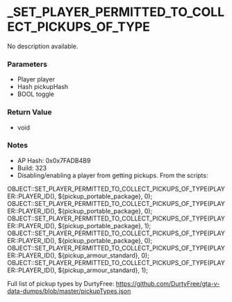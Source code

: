 # _SET_PLAYER_PERMITTED_TO_COLLECT_PICKUPS_OF_TYPE

No description available.

### Parameters
* Player player
* Hash pickupHash
* BOOL toggle

### Return Value
* void

### Notes
* AP Hash: 0x0x7FADB4B9
* Build: 323
* Disabling/enabling a player from getting pickups. From the scripts:

OBJECT::SET_PLAYER_PERMITTED_TO_COLLECT_PICKUPS_OF_TYPE(PLAYER::PLAYER_ID(), ${pickup_portable_package}, 0);
OBJECT::SET_PLAYER_PERMITTED_TO_COLLECT_PICKUPS_OF_TYPE(PLAYER::PLAYER_ID(), ${pickup_portable_package}, 0);
OBJECT::SET_PLAYER_PERMITTED_TO_COLLECT_PICKUPS_OF_TYPE(PLAYER::PLAYER_ID(), ${pickup_portable_package}, 1);
OBJECT::SET_PLAYER_PERMITTED_TO_COLLECT_PICKUPS_OF_TYPE(PLAYER::PLAYER_ID(), ${pickup_portable_package}, 0);
OBJECT::SET_PLAYER_PERMITTED_TO_COLLECT_PICKUPS_OF_TYPE(PLAYER::PLAYER_ID(), ${pickup_armour_standard}, 0);
OBJECT::SET_PLAYER_PERMITTED_TO_COLLECT_PICKUPS_OF_TYPE(PLAYER::PLAYER_ID(), ${pickup_armour_standard}, 1);

Full list of pickup types by DurtyFree: https://github.com/DurtyFree/gta-v-data-dumps/blob/master/pickupTypes.json

